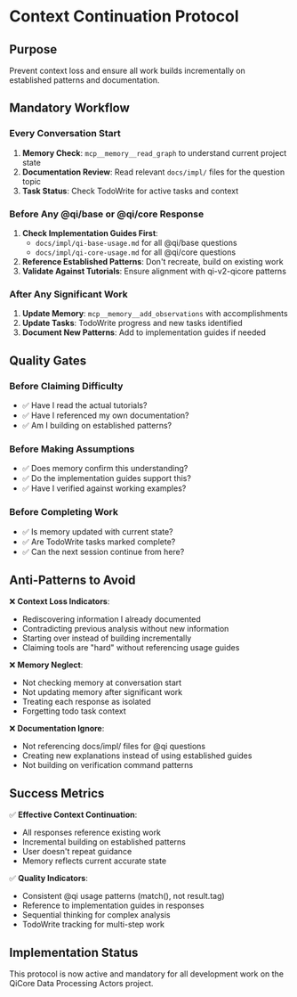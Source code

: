 # Context Continuation Protocol

## Purpose

Prevent context loss and ensure all work builds incrementally on established patterns and documentation.

## Mandatory Workflow

### Every Conversation Start

1. **Memory Check**: `mcp__memory__read_graph` to understand current project state
2. **Documentation Review**: Read relevant `docs/impl/` files for the question topic
3. **Task Status**: Check TodoWrite for active tasks and context

### Before Any @qi/base or @qi/core Response

1. **Check Implementation Guides First**:
   - `docs/impl/qi-base-usage.md` for all @qi/base questions
   - `docs/impl/qi-core-usage.md` for all @qi/core questions
2. **Reference Established Patterns**: Don't recreate, build on existing work
3. **Validate Against Tutorials**: Ensure alignment with qi-v2-qicore patterns

### After Any Significant Work

1. **Update Memory**: `mcp__memory__add_observations` with accomplishments
2. **Update Tasks**: TodoWrite progress and new tasks identified
3. **Document New Patterns**: Add to implementation guides if needed

## Quality Gates

### Before Claiming Difficulty
- ✅ Have I read the actual tutorials?
- ✅ Have I referenced my own documentation?
- ✅ Am I building on established patterns?

### Before Making Assumptions
- ✅ Does memory confirm this understanding?
- ✅ Do the implementation guides support this?
- ✅ Have I verified against working examples?

### Before Completing Work
- ✅ Is memory updated with current state?
- ✅ Are TodoWrite tasks marked complete?
- ✅ Can the next session continue from here?

## Anti-Patterns to Avoid

❌ **Context Loss Indicators**:
- Rediscovering information I already documented
- Contradicting previous analysis without new information
- Starting over instead of building incrementally
- Claiming tools are "hard" without referencing usage guides

❌ **Memory Neglect**:
- Not checking memory at conversation start
- Not updating memory after significant work
- Treating each response as isolated
- Forgetting todo task context

❌ **Documentation Ignore**:
- Not referencing docs/impl/ files for @qi questions
- Creating new explanations instead of using established guides
- Not building on verification command patterns

## Success Metrics

✅ **Effective Context Continuation**:
- All responses reference existing work
- Incremental building on established patterns
- User doesn't repeat guidance
- Memory reflects current accurate state

✅ **Quality Indicators**:
- Consistent @qi usage patterns (match(), not result.tag)
- Reference to implementation guides in responses
- Sequential thinking for complex analysis
- TodoWrite tracking for multi-step work

## Implementation Status

This protocol is now active and mandatory for all development work on the QiCore Data Processing Actors project.